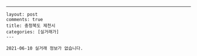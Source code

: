---
    layout: post
    comments: true
    title: 충청북도 제천시
    categories: [실거래가]
    ---

    2021-06-10 실거래 정보가 없습니다.

    